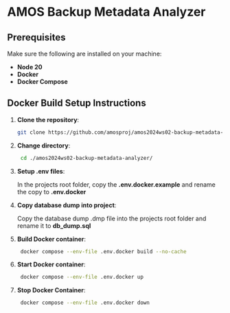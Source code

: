 # AMOS Backup Metadata Analyzer

## Prerequisites

Make sure the following are installed on your machine:

- **Node 20**
- **Docker**
- **Docker Compose**

## Docker Build Setup Instructions

1. **Clone the repository**:

   ```bash
   git clone https://github.com/amosproj/amos2024ws02-backup-metadata-analyzer.git

   ```

2. **Change directory**:

   ```bash
    cd ./amos2024ws02-backup-metadata-analyzer/

   ```

3. **Setup .env files**:

   In the projects root folder, copy the **.env.docker.example** and rename the copy to **.env.docker**

4. **Copy database dump into project**:

   Copy the database dump .dmp file into the projects root folder and rename it to **db_dump.sql**

5. **Build Docker container**:

   ```bash
    docker compose --env-file .env.docker build --no-cache

   ```

6. **Start Docker container**:

   ```bash
    docker compose --env-file .env.docker up

   ```

7. **Stop Docker Container**:
   ```bash
    docker compose --env-file .env.docker down
   ```
